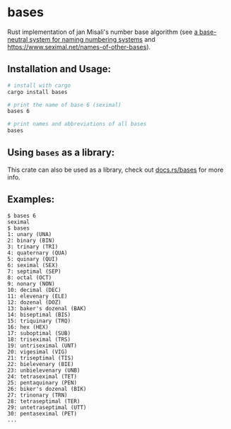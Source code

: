# bases

Rust implementation of jan Misali's number base algorithm (see [a base-neutral system for naming numbering systems](https://youtu.be/7OEF3JD-jYo) and https://www.seximal.net/names-of-other-bases).

## Installation and Usage:

```bash
# install with cargo
cargo install bases

# print the name of base 6 (seximal)
bases 6

# print names and abbreviations of all bases
bases
```

## Using `bases` as a library:

This crate can also be used as a library, check out [docs.rs/bases](https://docs.rs/bases) for more info.

## Examples:

```
$ bases 6
seximal
$ bases
1: unary (UNA)
2: binary (BIN)
3: trinary (TRI)
4: quaternary (QUA)
5: quinary (QUI)
6: seximal (SEX)
7: septimal (SEP)
8: octal (OCT)
9: nonary (NON)
10: decimal (DEC)
11: elevenary (ELE)
12: dozenal (DOZ)
13: baker's dozenal (BAK)
14: biseptimal (BIS)
15: triquinary (TRQ)
16: hex (HEX)
17: suboptimal (SUB)
18: triseximal (TRS)
19: untriseximal (UNT)
20: vigesimal (VIG)
21: triseptimal (TIS)
22: bielevenary (BIE)
23: unbielevenary (UNB)
24: tetraseximal (TET)
25: pentaquinary (PEN)
26: biker's dozenal (BIK)
27: trinonary (TRN)
28: tetraseptimal (TER)
29: untetraseptimal (UTT)
30: pentaseximal (PET)
...
```
